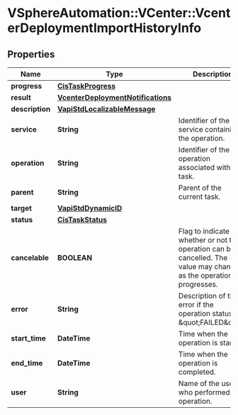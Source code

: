 # VSphereAutomation::VCenter::VcenterDeploymentImportHistoryInfo

## Properties
Name | Type | Description | Notes
------------ | ------------- | ------------- | -------------
**progress** | [**CisTaskProgress**](CisTaskProgress.md) |  | [optional] 
**result** | [**VcenterDeploymentNotifications**](VcenterDeploymentNotifications.md) |  | [optional] 
**description** | [**VapiStdLocalizableMessage**](VapiStdLocalizableMessage.md) |  | [optional] 
**service** | **String** | Identifier of the service containing the operation. | [optional] 
**operation** | **String** | Identifier of the operation associated with the task. | [optional] 
**parent** | **String** | Parent of the current task. | [optional] 
**target** | [**VapiStdDynamicID**](VapiStdDynamicID.md) |  | [optional] 
**status** | [**CisTaskStatus**](CisTaskStatus.md) |  | [optional] 
**cancelable** | **BOOLEAN** | Flag to indicate whether or not the operation can be cancelled. The value may change as the operation progresses. | [optional] 
**error** | **String** | Description of the error if the operation status is \&quot;FAILED\&quot;. | [optional] 
**start_time** | **DateTime** | Time when the operation is started. | [optional] 
**end_time** | **DateTime** | Time when the operation is completed. | [optional] 
**user** | **String** | Name of the user who performed the operation. | [optional] 



